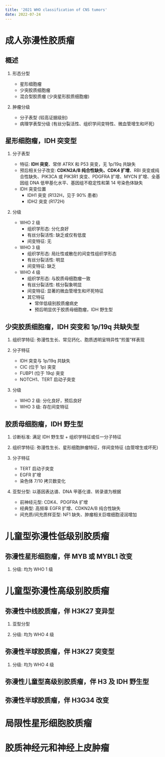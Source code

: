 ```yaml
---
title: '2021 WHO classification of CNS tumors'
date: 2022-07-24
---
```


# 成人弥漫性胶质瘤
## 概述

1. 形态分型
    - 星形细胞瘤
    - 少突胶质细胞瘤
    - 混合型胶质瘤 (少突星形胶质细胞瘤)

1. 肿瘤分级
    - 分子表型 (较高证据级别)
    - 病理学表型分级 (有丝分裂活性、组织学间变特性、微血管增生和坏死)

## 星形细胞瘤，IDH 突变型

1. 分子表型
    - 特征: **IDH 突变**、常伴 ATRX 和 P53 突变，无 1p/19q 共缺失
    - 预后相关分子改变: **CDKN2A/B 纯合性缺失、CDK4 扩增**、RBI 突变或纯合性缺失、PIK3CA 或 PIK3R1 突变、PDGFRA 扩增、MYCN 扩增、全基因组 DNA 低甲基化水平、基因组不稳定性和第 14 号染色体缺失
    - IDH 突变位置
        - IDH1 突变 (R132H，见于 90% 患者)
        - IDH2 突变 (R172H)

1. 分级
    - WHO 2 级
        - 组织学形态: 分化良好
        - 有丝分裂活性: 缺乏或仅有低度
        - 间变特征: 无
    - WHO 3 级
        - 组织学形态: 局灶性或散在的间变性组织学形态
        - 有丝分裂活性: 明显
        - 间变特征: 缺乏
    - WHO 4 级
        - 组织学形态: 与胶质母细胞瘤一致
        - 有丝分裂活性: 核分裂象明显
        - 间变特征: 显著的微血管增生和坏死特征
        - 其它特征
            - 常伴低级别胶质瘤病史
            - 预后明显优于胶质母细胞瘤，IDH 野生型

## 少突胶质细胞瘤，IDH 突变和 1p/19q 共缺失型

1. 组织学特征: 弥漫性生长、常见钙化、胞质透明呈特异性“煎蛋”样表现

1. 分子特征
    - IDH 突变与 1p/19q 共缺失
    - CIC (位于 1p) 突变
    - FUBP1 (位于 19q) 突变
    - NOTCH1、TERT 启动子突变

1. 分级
    - WHO 2 级: 分化良好，预后良好
    - WHO 3 级: 存在间变特征

## 胶质母细胞瘤，IDH 野生型

1. 诊断标准: 满足 IDH 野生型 + 组织学特征或任一分子特征

1. 组织学特征: 弥漫性生长、星形细胞肿瘤特征，伴间变特征 (血管增生或坏死)

1. 分子特征
    - TERT 启动子突变
    - EGFR 扩增
    - 染色体 7/10 拷贝数变化

1. 亚型分型: 以基因表达谱、DNA 甲基化谱、转录谱为根据
    - 前神经元型: CDK4、PDGFRA 扩增
    - 经典型: 高频率 EGFR 扩增、CDKN2A/B 纯合性缺失
    - 间充质/间充质样亚型: NF1 缺失、肿瘤相关巨噬细胞浸润增加


# 儿童型弥漫性低级别胶质瘤
## 弥漫性星形细胞瘤，伴 MYB 或 MYBL1 改变

1. 分级: 均为 WHO 1 级

# 儿童型弥漫性高级别胶质瘤
## 弥漫性中线胶质瘤，伴 H3K27 变异型

1. 亚型分型

1. 分级: 均为 WHO 4 级

## 弥漫性半球胶质瘤，伴 H3K27 突变型

1. 分级: 均为 WHO 4 级

## 弥漫性儿童型高级别胶质瘤，伴 H3 及 IDH 野生型

## 弥漫性半球胶质瘤，伴 H3G34 改变

# 局限性星形细胞胶质瘤

# 胶质神经元和神经上皮肿瘤
